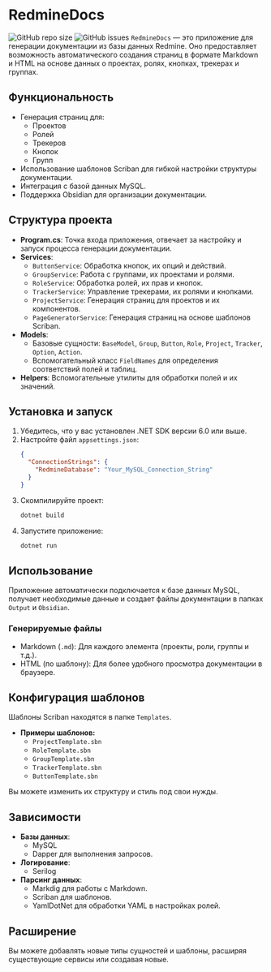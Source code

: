 # RedmineDocs

![GitHub repo size](https://img.shields.io/github/repo-size/amats6655/RedmineDocs) ![GitHub issues](https://img.shields.io/github/issues/amats6655/RedmineDocs)
`RedmineDocs` — это приложение для генерации документации из базы данных Redmine. Оно предоставляет возможность автоматического создания страниц в формате Markdown и HTML на основе данных о проектах, ролях, кнопках, трекерах и группах.

## Функциональность

- Генерация страниц для:
  - Проектов
  - Ролей
  - Трекеров
  - Кнопок
  - Групп
- Использование шаблонов Scriban для гибкой настройки структуры документации.
- Интеграция с базой данных MySQL.
- Поддержка Obsidian для организации документации.

## Структура проекта

- **Program.cs**: Точка входа приложения, отвечает за настройку и запуск процесса генерации документации.
- **Services**:
  - `ButtonService`: Обработка кнопок, их опций и действий.
  - `GroupService`: Работа с группами, их проектами и ролями.
  - `RoleService`: Обработка ролей, их прав и кнопок.
  - `TrackerService`: Управление трекерами, их ролями и кнопками.
  - `ProjectService`: Генерация страниц для проектов и их компонентов.
  - `PageGeneratorService`: Генерация страниц на основе шаблонов Scriban.
- **Models**:
  - Базовые сущности: `BaseModel`, `Group`, `Button`, `Role`, `Project`, `Tracker`, `Option`, `Action`.
  - Вспомогательный класс `FieldNames` для определения соответствий полей и таблиц.
- **Helpers**: Вспомогательные утилиты для обработки полей и их значений.

## Установка и запуск

1. Убедитесь, что у вас установлен .NET SDK версии 6.0 или выше.
2. Настройте файл `appsettings.json`:
   ```json
   {
     "ConnectionStrings": {
       "RedmineDatabase": "Your_MySQL_Connection_String"
     }
   }
   ```
3. Скомпилируйте проект:
   ```bash
   dotnet build
   ```
4. Запустите приложение:
   ```bash
   dotnet run
   ```

## Использование

Приложение автоматически подключается к базе данных MySQL, получает необходимые данные и создает файлы документации в папках `Output` и `Obsidian`.

### Генерируемые файлы
- Markdown (`.md`): Для каждого элемента (проекты, роли, группы и т.д.).
- HTML (по шаблону): Для более удобного просмотра документации в браузере.

## Конфигурация шаблонов

Шаблоны Scriban находятся в папке `Templates`.

- **Примеры шаблонов:**
  - `ProjectTemplate.sbn`
  - `RoleTemplate.sbn`
  - `GroupTemplate.sbn`
  - `TrackerTemplate.sbn`
  - `ButtonTemplate.sbn`

Вы можете изменить их структуру и стиль под свои нужды.

## Зависимости

- **Базы данных**:
  - MySQL
  - Dapper для выполнения запросов.
- **Логирование**:
  - Serilog
- **Парсинг данных**:
  - Markdig для работы с Markdown.
  - Scriban для шаблонов.
  - YamlDotNet для обработки YAML в настройках ролей.

## Расширение

Вы можете добавлять новые типы сущностей и шаблоны, расширяя существующие сервисы или создавая новые.
